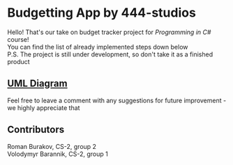 # Budgetting App by 444-studios
Hello! That's our take on budget tracker project for *Programming in C#* course!  
You can find the list of already implemented steps down below   
P.S. The project is still under development, so don't take it as a finished product
## [UML Diagram](https://miro.com/app/board/o9J_lRFdhYI=/)
Feel free to leave a comment with any suggestions for future improvement - we highly appreciate that
## Contributors
Roman Burakov, CS-2, group 2  
Volodymyr Barannik, CS-2, group 1